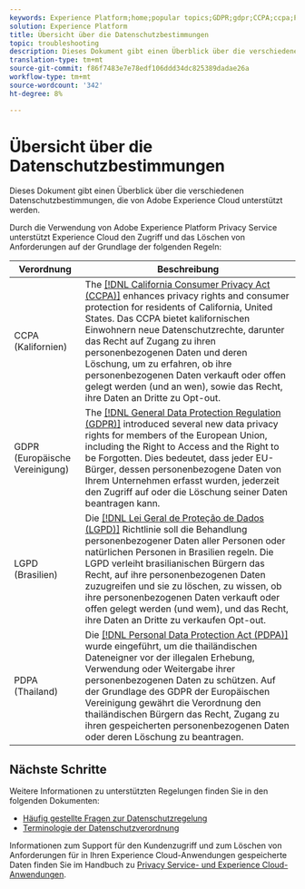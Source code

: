 ```yaml
---
keywords: Experience Platform;home;popular topics;GDPR;gdpr;CCPA;ccpa;PDPA;pdpa;LGPD;lgpd;overview;Overview;regulation;Regulation;regulations;Regulations;privacy;Privacy;
solution: Experience Platform
title: Übersicht über die Datenschutzbestimmungen
topic: troubleshooting
description: Dieses Dokument gibt einen Überblick über die verschiedenen Datenschutzbestimmungen, die von Adobe Experience Cloud unterstützt werden.
translation-type: tm+mt
source-git-commit: f86f7483e7e78edf106ddd34dc825389dadae26a
workflow-type: tm+mt
source-wordcount: '342'
ht-degree: 8%

---
```



# Übersicht über die Datenschutzbestimmungen

Dieses Dokument gibt einen Überblick über die verschiedenen Datenschutzbestimmungen, die von Adobe Experience Cloud unterstützt werden.

Durch die Verwendung von Adobe Experience Platform Privacy Service unterstützt Experience Cloud den Zugriff und das Löschen von Anforderungen auf der Grundlage der folgenden Regeln:

| Verordnung | Beschreibung |
| --- | --- |
| CCPA (Kalifornien) | The [[!DNL California Consumer Privacy Act (CCPA)]](https://oag.ca.gov/privacy/ccpa) enhances privacy rights and consumer protection for residents of California, United States. Das CCPA bietet kalifornischen Einwohnern neue Datenschutzrechte, darunter das Recht auf Zugang zu ihren personenbezogenen Daten und deren Löschung, um zu erfahren, ob ihre personenbezogenen Daten verkauft oder offen gelegt werden (und an wen), sowie das Recht, ihre Daten an Dritte zu Opt-out. |
| GDPR (Europäische Vereinigung) | The [[!DNL General Data Protection Regulation (GDPR)]](https://gdpr-info.eu) introduced several new data privacy rights for members of the European Union, including the Right to Access and the Right to be Forgotten. Dies bedeutet, dass jeder EU-Bürger, dessen personenbezogene Daten von Ihrem Unternehmen erfasst wurden, jederzeit den Zugriff auf oder die Löschung seiner Daten beantragen kann. |
| LGPD (Brasilien) | Die [[!DNL Lei Geral de Proteção de Dados (LGPD)]](https://gdpr.eu/gdpr-vs-lgpd/) Richtlinie soll die Behandlung personenbezogener Daten aller Personen oder natürlichen Personen in Brasilien regeln. Die LGPD verleiht brasilianischen Bürgern das Recht, auf ihre personenbezogenen Daten zuzugreifen und sie zu löschen, zu wissen, ob ihre personenbezogenen Daten verkauft oder offen gelegt werden (und wem), und das Recht, ihre Daten an Dritte zu verkaufen Opt-out. |
| PDPA (Thailand) | Die [[!DNL Personal Data Protection Act (PDPA)]](https://www.pdpc.gov.sg/Overview-of-PDPA/The-Legislation/Personal-Data-Protection-Act) wurde eingeführt, um die thailändischen Dateneigner vor der illegalen Erhebung, Verwendung oder Weitergabe ihrer personenbezogenen Daten zu schützen. Auf der Grundlage des GDPR der Europäischen Vereinigung gewährt die Verordnung den thailändischen Bürgern das Recht, Zugang zu ihren gespeicherten personenbezogenen Daten oder deren Löschung zu beantragen. |

## Nächste Schritte

Weitere Informationen zu unterstützten Regelungen finden Sie in den folgenden Dokumenten:

* [Häufig gestellte Fragen zur Datenschutzregelung](./faq.md)
* [Terminologie der Datenschutzverordnung](./terminology.md)

Informationen zum Support für den Kundenzugriff und zum Löschen von Anforderungen für in Ihren Experience Cloud-Anwendungen gespeicherte Daten finden Sie im Handbuch zu [Privacy Service- und Experience Cloud-Anwendungen](../experience-cloud-apps.md).